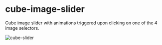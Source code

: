 # cube-image-slider


Cube image slider with animations triggered upon clicking on one of the 4 image selectors.

![cube-slider](http://gph.is/2ls6gPL)
